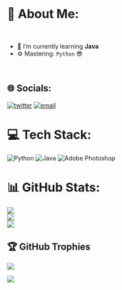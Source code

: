 # 💫 About Me:
<br>

- 🌱 I’m currently learning **Java**
- ⚙️ Mastering: `Python` 😎

<br>


## 🌐 Socials:
<a href="https://discordapp.com/users/441492546028306436" target="_blank"><img alt="twitter" align="center" src="https://img.shields.io/badge/-Discord-0D1117?style=flat-square&logo=discord&logoColor=white"></a>
<a href="Chudziudgi@gmail.com" target="_blank"><img alt="email" align="center" src="https://img.shields.io/badge/-Email-0D1117?style=flat-square&&logo=gmail&logoColor=white"></a>

# 💻 Tech Stack:
![Python](https://img.shields.io/badge/python-3670A0?style=for-the-badge&logo=python&logoColor=ffdd54) ![Java](https://img.shields.io/badge/java-%23ED8B00.svg?style=for-the-badge&logo=java&logoColor=white) ![Adobe Photoshop](https://img.shields.io/badge/adobephotoshop-%2331A8FF.svg?style=for-the-badge&logo=adobephotoshop&logoColor=white)
# 📊 GitHub Stats:
![](https://github-readme-stats.vercel.app/api?username=ChudziudgiToJa&theme=dark&hide_border=false&include_all_commits=true&count_private=true)<br/>
![](https://github-readme-streak-stats.herokuapp.com/?user=ChudziudgiToJa&theme=dark&hide_border=false)<br/>
![](https://github-readme-stats.vercel.app/api/top-langs/?username=ChudziudgiToJa&theme=dark&hide_border=false&include_all_commits=true&count_private=true&layout=compact)

## 🏆 GitHub Trophies
![](https://github-profile-trophy.vercel.app/?username=ChudziudgiToJa&theme=radical&no-frame=true&no-bg=false&margin-w=4)

[![](https://visitcount.itsvg.in/api?id=ChudziudgiToJa&icon=5&color=11)](https://visitcount.itsvg.in)